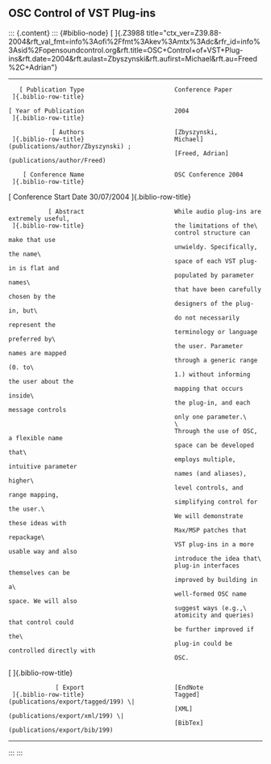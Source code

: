## OSC Control of VST Plug-ins

::: {.content}
::: {#biblio-node}
[ ]{.Z3988
title="ctx_ver=Z39.88-2004&rft_val_fmt=info%3Aofi%2Ffmt%3Akev%3Amtx%3Adc&rfr_id=info%3Asid%2Fopensoundcontrol.org&rft.title=OSC+Control+of+VST+Plug-ins&rft.date=2004&rft.aulast=Zbyszynski&rft.aufirst=Michael&rft.au=Freed%2C+Adrian"}

  ----------------------- ----------------------- ------------------------------------------
       [ Publication Type                         Conference Paper
     ]{.biblio-row-title}                         

    [ Year of Publication                         2004
     ]{.biblio-row-title}                         

                [ Authors                         [Zbyszynski,
     ]{.biblio-row-title}                         Michael](publications/author/Zbyszynski) ;
                                                  [Freed, Adrian](publications/author/Freed)

        [ Conference Name                         OSC Conference 2004
     ]{.biblio-row-title}                         

  [ Conference Start Date                         30/07/2004
     ]{.biblio-row-title}                         

               [ Abstract                         While audio plug-ins are extremely useful,
     ]{.biblio-row-title}                         the limitations of the\
                                                  control structure can make that use
                                                  unwieldy. Specifically, the name\
                                                  space of each VST plug-in is flat and
                                                  populated by parameter names\
                                                  that have been carefully chosen by the
                                                  designers of the plug-in, but\
                                                  do not necessarily represent the
                                                  terminology or language preferred by\
                                                  the user. Parameter names are mapped
                                                  through a generic range (0. to\
                                                  1.) without informing the user about the
                                                  mapping that occurs inside\
                                                  the plug-in, and each message controls
                                                  only one parameter.\
                                                  \
                                                  Through the use of OSC, a flexible name
                                                  space can be developed that\
                                                  employs multiple, intuitive parameter
                                                  names (and aliases), higher\
                                                  level controls, and range mapping,
                                                  simplifying control for the user.\
                                                  We will demonstrate these ideas with
                                                  Max/MSP patches that repackage\
                                                  VST plug-ins in a more usable way and also
                                                  introduce the idea that\
                                                  plug-in interfaces themselves can be
                                                  improved by building in a\
                                                  well-formed OSC name space. We will also
                                                  suggest ways (e.g.,\
                                                  atomicity and queries) that control could
                                                  be further improved if the\
                                                  plug-in could be controlled directly with
                                                  OSC.

   [ ]{.biblio-row-title}                         

                 [ Export                         [EndNote
     ]{.biblio-row-title}                         Tagged](publications/export/tagged/199) \|
                                                  [XML](publications/export/xml/199) \|
                                                  [BibTex](publications/export/bib/199)
  ----------------------- ----------------------- ------------------------------------------
:::
:::
